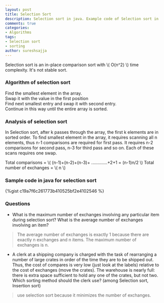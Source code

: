 ```yaml
---
layout: post
title: Selection Sort
description: Selection sort in java. Example code of Selection sort in Java, Best case, worst case, average case analysis of Selection sort 
comments: true
categories:
- Algorithms
tags:
- Selection sort
- sorting
author: sureshsajja
---
```


Selection sort is an in-place comparison sort with \\( O(n^2) \\) time complexity. It's not stable sort.

### Algorithm of selection sort

Find the smallest element in the array.  
Swap it with the value in the first position  
Find next smallest entry and swap it with second entry.  
Continue in this way until the entire array is sorted.

### Analysis of selection sort

In Selection sort, after k passes through the array, the first k elements are in sorted order. To find smallest element in the array, it requires scanning all n elements, thus n-1 comparisons are required for first pass. It requires n-2 comparisons for second pass, n-3 for third pass and so on. Each of these scans requires one swap.

Total comparisons = \\( (n-1)+(n-2)+(n-3)+ .............+2+1 = (n-1)n/2 \\)
Total number of exchanges = \\( n \\)

### Sample code in java for selection sort
 
{%gist c19a7f6c261773b410525bf2e4102546 %}

### Questions
* What is the maximum number of exchanges involving any particular item during selection sort? What is the average number of exchanges involving an item?

 > The average number of exchanges is exactly 1 because there are exactly n exchanges and n items. The maximum number of exchanges is n. 

* A clerk at a shipping company is charged with the task of rearranging a number of large crates in order of the time they are to be shipped out. Thus, the cost of compares is very low (just look at the labels) relative to the cost of exchanges (move the crates). The warehouse is nearly full: there is extra space sufficient to hold any one of the crates, but not two. Which sorting method should the clerk use? (among Selection sort, Insertion sort)

 > use selection sort because it minimizes the number of exchanges.
